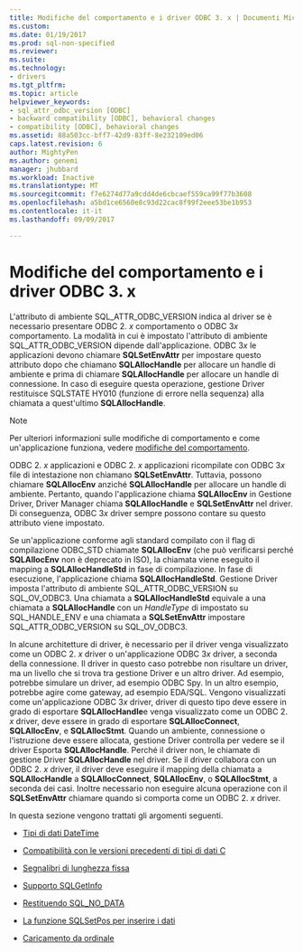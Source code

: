 ```yaml
---
title: Modifiche del comportamento e i driver ODBC 3. x | Documenti Microsoft
ms.custom: 
ms.date: 01/19/2017
ms.prod: sql-non-specified
ms.reviewer: 
ms.suite: 
ms.technology:
- drivers
ms.tgt_pltfrm: 
ms.topic: article
helpviewer_keywords:
- sql_attr_odbc_version [ODBC]
- backward compatibility [ODBC], behavioral changes
- compatibility [ODBC], behavioral changes
ms.assetid: 88a503cc-bff7-42d9-83ff-8e232109ed06
caps.latest.revision: 6
author: MightyPen
ms.author: genemi
manager: jhubbard
ms.workload: Inactive
ms.translationtype: MT
ms.sourcegitcommit: f7e6274d77a9cdd4de6cbcaef559ca99f77b3608
ms.openlocfilehash: a5bd1ce6560e8c93d22cac8f99f2eee53be1b953
ms.contentlocale: it-it
ms.lasthandoff: 09/09/2017

---
```

# <a name="behavioral-changes-and-odbc-3x-drivers"></a>Modifiche del comportamento e i driver ODBC 3. x
L'attributo di ambiente SQL_ATTR_ODBC_VERSION indica al driver se è necessario presentare ODBC 2. *x* comportamento o ODBC 3*x* comportamento. La modalità in cui è impostato l'attributo di ambiente SQL_ATTR_ODBC_VERSION dipende dall'applicazione. ODBC 3*x* le applicazioni devono chiamare **SQLSetEnvAttr** per impostare questo attributo dopo che chiamano **SQLAllocHandle** per allocare un handle di ambiente e prima di chiamare  **SQLAllocHandle** per allocare un handle di connessione. In caso di eseguire questa operazione, gestione Driver restituisce SQLSTATE HY010 (funzione di errore nella sequenza) alla chiamata a quest'ultimo **SQLAllocHandle**.  
  
> [!NOTE]  
>  Per ulteriori informazioni sulle modifiche di comportamento e come un'applicazione funziona, vedere [modifiche del comportamento](../../../odbc/reference/develop-app/behavioral-changes.md).  
  
 ODBC 2. *x* applicazioni e ODBC 2. *x* applicazioni ricompilate con ODBC 3*x* file di intestazione non chiamano **SQLSetEnvAttr**. Tuttavia, possono chiamare **SQLAllocEnv** anziché **SQLAllocHandle** per allocare un handle di ambiente. Pertanto, quando l'applicazione chiama **SQLAllocEnv** in Gestione Driver, Driver Manager chiama **SQLAllocHandle** e **SQLSetEnvAttr** nel driver. Di conseguenza, ODBC 3*x* driver sempre possono contare su questo attributo viene impostato.  
  
 Se un'applicazione conforme agli standard compilato con il flag di compilazione ODBC_STD chiamate **SQLAllocEnv** (che può verificarsi perché **SQLAllocEnv** non è deprecato in ISO), la chiamata viene eseguito il mapping a  **SQLAllocHandleStd** in fase di compilazione. In fase di esecuzione, l'applicazione chiama **SQLAllocHandleStd**. Gestione Driver imposta l'attributo di ambiente SQL_ATTR_ODBC_VERSION su SQL_OV_ODBC3. Una chiamata a **SQLAllocHandleStd** equivale a una chiamata a **SQLAllocHandle** con un *HandleType* di impostato su SQL_HANDLE_ENV e una chiamata a **SQLSetEnvAttr** impostare SQL_ATTR_ODBC_VERSION su SQL_OV_ODBC3.  
  
 In alcune architetture di driver, è necessario per il driver venga visualizzato come un ODBC 2. *x* driver o un'applicazione ODBC 3*x* driver, a seconda della connessione. Il driver in questo caso potrebbe non risultare un driver, ma un livello che si trova tra gestione Driver e un altro driver. Ad esempio, potrebbe simulare un driver, ad esempio ODBC Spy. In un altro esempio, potrebbe agire come gateway, ad esempio EDA/SQL. Vengono visualizzati come un'applicazione ODBC 3*x* driver, driver di questo tipo deve essere in grado di esportare **SQLAllocHandle**e venga visualizzato come un ODBC 2. *x* driver, deve essere in grado di esportare **SQLAllocConnect**, **SQLAllocEnv**, e **SQLAllocStmt**. Quando un ambiente, connessione o l'istruzione deve essere allocata, gestione Driver controlla per vedere se il driver Esporta **SQLAllocHandle**. Perché il driver non, le chiamate di gestione Driver **SQLAllocHandle** nel driver. Se il driver collabora con un ODBC 2. *x* driver, il driver deve eseguire il mapping della chiamata a **SQLAllocHandle** a **SQLAllocConnect**, **SQLAllocEnv**, o  **SQLAllocStmt**, a seconda dei casi. Inoltre necessario non eseguire alcuna operazione con il **SQLSetEnvAttr** chiamare quando si comporta come un ODBC 2. *x* driver.  
  
 In questa sezione vengono trattati gli argomenti seguenti.  
  
-   [Tipi di dati DateTime](../../../odbc/reference/appendixes/datetime-data-types.md)  
  
-   [Compatibilità con le versioni precedenti di tipi di dati C](../../../odbc/reference/appendixes/backward-compatibility-of-c-data-types.md)  
  
-   [Segnalibri di lunghezza fissa](../../../odbc/reference/appendixes/fixed-length-bookmarks.md)  
  
-   [Supporto SQLGetInfo](../../../odbc/reference/appendixes/sqlgetinfo-support.md)  
  
-   [Restituendo SQL_NO_DATA](../../../odbc/reference/appendixes/returning-sql-no-data.md)  
  
-   [La funzione SQLSetPos per inserire i dati](../../../odbc/reference/appendixes/calling-sqlsetpos-to-insert-data.md)  
  
-   [Caricamento da ordinale](../../../odbc/reference/appendixes/loading-by-ordinal.md)

